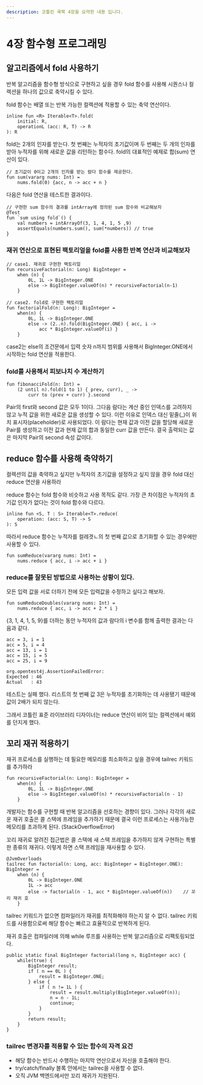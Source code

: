 ```yaml
---
description: 코틀린 쿡북 4장을 요약한 내용 입니다.
---
```


# 4장 함수형 프로그래밍



## 알고리즘에서 fold 사용하기

반복 알고리즘을 함수형 방식으로 구현하고 싶을 경우 fold 함수를 사용해 시퀀스나 컬렉션을 하나의 값으로 축약시킬 수 있다.

fold 함수는 배열 또는 반복 가능한 컬렉션에 적용할 수 있는 축약 연산이다.

```
inline fun <R> Iterable<T>.fold(
    initial: R,
    operationL (acc: R, T) -> R
): R
```

fold는 2개의 인자를 받는다. 첫 번째는 누적자의 초기값이며 두 번째는 두 개의 인자를 받아 누적자를 위해 새로운 값을 리턴하는 함수다. fold의 대표적인 예제로 합(sum) 연산이 있다.

```
// 초기값이 0이고 2개의 인자를 받는 람다 함수를 제공한다.
fun sum(vararg nums: Int) =
    nums.fold(0) {acc, n -> acc + n }
```

다음은 fold 연산을 테스트한 결과이다.

```
// 구현한 sum 함수의 결과를 intArray에 정의된 sum 함수와 비교해보자
@Test
fun `sum using fold`() {
	val numbers = intArrayOf(3, 1, 4, 1, 5 ,9)
	assertEquals(numbers.sum(), sum(*numbers)) // true
}
```

### 재귀 연산으로 표현된 팩토리얼을 fold를 사용한 반복 연산과 비교해보자

```
// case1. 재귀로 구현한 팩토리얼
fun recursiveFactorial(n: Long) BigInteger = 
	when (n) {
		0L, 1L -> BigInteger.ONE
		else -> BigInteger.valueOf(n) * recursiveFactorial(n-1)
	}

// case2. fold로 구현한 팩토리얼
fun factorialFold(n: Long): BigInteger =
    when(n) {
        0L, 1L -> BigInteger.ONE
        else -> (2..n).fold(BigInteger.ONE) { acc, i ->
            acc * BigInteger.valueOf(i) }
    }
```

case2는 else의 조건문에서 입력 숫자 n까지 범위를 사용해서 BigInteger.ONE에서 시작하는 fold 연산을 적용한다.

### fold를 사용해서 피보나치 수 계산하기

```
fun fibonacciFold(n: Int) =
    (2 until n).fold(1 to 1) { prev, curr), _ ->
        curr to (prev + curr) }.second
```

Pair의 first와 second 값은 모두 1이다. 그다음 람다는 계산 중인 인덱스를 고려하지 않고 누적 값을 위한 새로운 값을 생성할 수 있다. 이런 이유로 인덱스 대신 밑줄(\_)이 위치 표시자(placeholder)로 사용되었다. 이 람다는 현재 값과 이전 값을 할당해 새로운 Pair를 생성하고 이전 값과 현재 값의 합과 동일한 curr 값을 만든다. 결국 출력되는 값은 마지막 Pair의 second 속성 값이다.

## reduce 함수를 사용해 축약하기

컬렉션의 값을 축약하고 싶지만 누적자의 초기값을 설정하고 싶지 않을 경우 fold 대신 reduce 연산을 사용하라

reduce 함수는 fold 함수와 비슷하고 사용 목적도 같다. 가장 큰 차이점은 누적자의 초기값 인자가 없다는 것이 fold 함수와 다르다.

```
inline fun <S, T : S> Iterable<T>.reduce(
    operation: (acc: S, T) -> S
): S
```

따라서 reduce 함수는 누적자를 컬레겻ㄴ의 첫 번째 값으로 초기화할 수 있는 경우에만 사용할 수 있다.

```
fun sumReduce(vararg nums: Int) =
    nums.reduce { acc, i -> acc + i }
```

### reduce를 잘못된 방법으로 사용하는 상황이 있다.

모든 입력 값을 서로 더하기 전에 모든 입력값을 수정하고 싶다고 해보자.

```
fun sumReduceDoubles(vararg nums: Int) =
	nums.reduce { acc, i -> acc + 2 * i }
```

{3, 1, 4, 1, 5, 9}를 더하는 동안 누적자의 값과 람다의 i 변수를 함께 출력한 결과는 다음과 같다.

```
acc = 3, i = 1
acc = 5, i = 4
acc = 13, i = 1
acc = 15, i = 5
acc = 25, i = 9

org.opentest4j.AssertionFailedError:
Expected : 46
Actual   : 43
```

테스트는 실패 했다. 리스트의 첫 번째 값 3은 누적자를 초기화하는 데 사용됐기 때문에 값이 2배가 되지 않는다.

그래서 코틀린 표준 라이브러리 디자이너는 reduce 연산이 비어 있는 컬렉션에서 예외를 던지게 했다.

## 꼬리 재귀 적용하기

재귀 프로세스를 실행하는 데 필요한 메모리를 최소화하고 싶을 경우에 tailrec 키워드를 추가하라

```
fun recursiveFactorial(n: Long): BigInteger =
    when(n) {
        0L, 1L -> BigInteger.ONE
        else -> BigInteger.valueOf(n) * recursiveFactorial(n - 1)
    }
```

개발자는 함수를 구현할 때 반복 알고리즘을 선호하는 경향이 있다. 그러나 각각의 새로운 재귀 호출은 콜 스택에 프레임을 추가하기 때문에 결국 이런 프로세스는 사용가능한 메모리를 초과하게 된다. (StackOverflowError)

꼬리 재귀로 알려진 접근법은 콜 스택에 새 스택 프레임을 추가하지 않게 구현하는 특별한 종류의 재귀다. 이렇게 하면 스택 프레임을 재사용할 수 있다.

```
@JvmOverloads
tailrec fun factorial(n: Long, acc: BigInteger = BigInteger.ONE): BigInteger =
    when (n) {
        0L -> BigInteger.ONE
        1L -> acc
        else -> factorial(n - 1, acc * BigInteger.valueOf(n))    // 꼬리 재귀 호
    }
```

tailrec 키워드가 없으면 컴파일러가 재귀를 최적화해야 하는지 알 수 없다. tailrec 키워드를 사용함으로써 해당 함수는 빠르고 효율적으로 반복하게 된다.

재귀 호출은 컴파일러에 의해 while 루프를 사용하는 반복 알고리즘으로 리팩토링되었다.

```
public static final BigInteger factorial(long n, BigInteger acc) {
	while(true) {
		BigInteger result;
		if ( n == 0L ) {
			result = BigInteger.ONE;
		} else {
			if ( n != 1L ) {
				result = result.multiply(BigInteger.valueOf(n));
				n = n - 1L;
				continue;
			}
		}
		return result;
	}
}
```

### tailrec 변경자를 적용할 수 있는 함수의 자격 요건

* 해당 함수는 반드시 수행하는 마지막 연산으로서 자신을 호출해야 한다.
* try/catch/finally 블록 안에서는 tailrec을 사용할 수 없다.
* 오직 JVM 백엔드에서만 꼬리 재귀가 지원된다.
